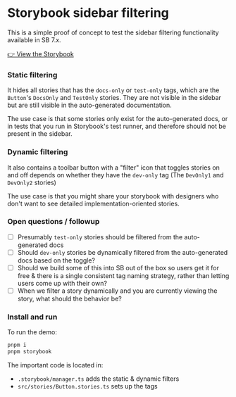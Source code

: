 # Storybook sidebar filtering

This is a simple proof of concept to test the sidebar filtering functionality available in SB 7.x.

[👉 View the Storybook](https://65544292ab81956447e652ce-arpzvagweh.chromatic.com/?path=/docs/example-button--docs)

### Static filtering

It hides all stories that has the `docs-only` or `test-only` tags, which are the `Button`'s `DocsOnly` and `TestOnly` stories. They are not visible in the sidebar but are still visible in the auto-generated documentation.

The use case is that some stories only exist for the auto-generated docs, or in tests that you run in Storybook's test runner, and therefore should not be present in the sidebar.

### Dynamic filtering

It also contains a toolbar button with a "filter" icon that toggles stories on and off depends on whether they have the `dev-only` tag  (The `DevOnly1` and `DevOnly2` stories)

The use case is that you might share your storybook with designers who don't want to see detailed implementation-oriented stories.

### Open questions / followup

- [ ] Presumably `test-only` stories should be filtered from the auto-generated docs
- [ ] Should `dev-only` stories be dynamically filtered from the auto-generated docs based on the toggle?
- [ ] Should we build some of this into SB out of the box so users get it for free & there is a single consistent tag naming strategy, rather than letting users come up with their own?
- [ ] When we filter a story dynamically and you are currently viewing the story, what should the behavior be?

### Install and run

To run the demo:

```bash
pnpm i
pnpm storybook
```

The important code is located in:
- `.storybook/manager.ts` adds the static & dynamic filters
- `src/stories/Button.stories.ts` sets up the tags


